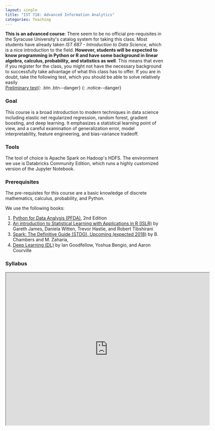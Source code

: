 ```yaml
---
layout: single
title: "IST 718: Advanced Information Analytics"
categories: Teaching
---
```


__This is an advanced course__: There seem to be no official pre-requisites
 in the Syracuse University's catalog system for taking this class. 
Most students have already taken _IST 687 - Introduction to Data Science_, 
which is a nice introduction to the field. __However, students will be
expected to know programming in Python or R and have
some background in linear algebra, calculus, probability, and statistics as well__. This means
that even if you register for the class, you might not have the necessary
background to successfully take advantage of what this class has to offer.
If you are in doubt, take the following test, which you should be able to solve relatively
easily  
[Preliminary test](/assets/pdf/preliminary_test_ist718.pdf){: .btn .btn--danger}
{: .notice--danger}

### Goal 

This course is a broad introduction to modern techniques in data science including elastic net regularized regression, random forest, gradient boosting, and deep learning. It emphasizes a statistical learning point of view, and a careful examination of generalization error, model interpretability, feature engineering, and bias-variance tradeoff.

### Tools

The tool of choice is Apache Spark on Hadoop's HDFS. The environment we use is Databricks Community Edition, which runs a highly customized version of the Jupyter Notebook.  

### Prerequisites

The pre-requistes for this course are a basic knowledge of discrete mathematics, calculus, probability, and Python.

We use the following books:

1. [Python for Data Analysis (PFDA)](https://github.com/wesm/pydata-book), 2nd Edition
1. [An introduction to Statistical Learning with Applications in R (ISLR)](http://www-bcf.usc.edu/~gareth/ISL/ISLR%20Sixth%20Printing.pdf) by Gareth James, Daniela Witten, Trevor Hastie, and Robert Tibshirani
1. [Spark: The Definitive Guide (STDG), Upcoming (expected 2018)](http://go.databricks.com/definitive-guide-apache-spark) by B. Chambers and M. Zaharia,
1. [Deep Learning (DL)](http://www.deeplearningbook.org/) by Ian Goodfellow, Yoshua Bengio, and Aaron Courville


### Syllabus

<iframe src="https://drive.google.com/file/d/1q-ibQUpdTxZQOUAU4bhn-F1BuXS3BXvS/preview" width="640" height="480"></iframe>
